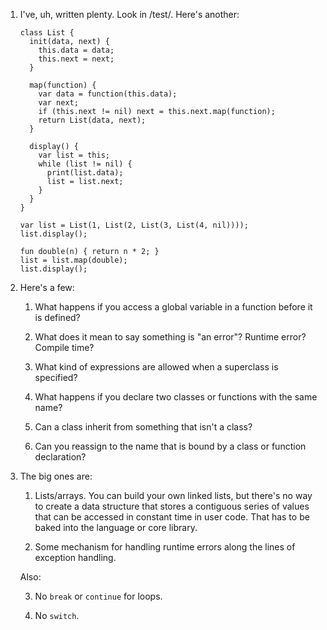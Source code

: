 1.  I've, uh, written plenty. Look in /test/. Here's another:
    ~~~~
    class List {
      init(data, next) {
        this.data = data;
        this.next = next;
      }

      map(function) {
        var data = function(this.data);
        var next;
        if (this.next != nil) next = this.next.map(function);
        return List(data, next);
      }

      display() {
        var list = this;
        while (list != nil) {
          print(list.data);
          list = list.next;
        }
      }
    }

    var list = List(1, List(2, List(3, List(4, nil))));
    list.display();

    fun double(n) { return n * 2; }
    list = list.map(double);
    list.display();
    ~~~~

2.  Here's a few:

    1.  What happens if you access a global variable in a function before it is
        defined?

    2.  What does it mean to say something is "an error"? Runtime error?
        Compile time?

    3.  What kind of expressions are allowed when a superclass is specified?

    4.  What happens if you declare two classes or functions with the same name?

    5.  Can a class inherit from something that isn't a class?

    6.  Can you reassign to the name that is bound by a class or function
        declaration?

3.  The big ones are:

    1.  Lists/arrays. You can build your own linked lists, but there's no way to
        create a data structure that stores a contiguous series of values that
        can be accessed in constant time in user code. That has to be baked
        into the language or core library.

    2.  Some mechanism for handling runtime errors along the lines of exception
        handling.

    Also:

    3.  No `break` or `continue` for loops.

    4.  No `switch`.
